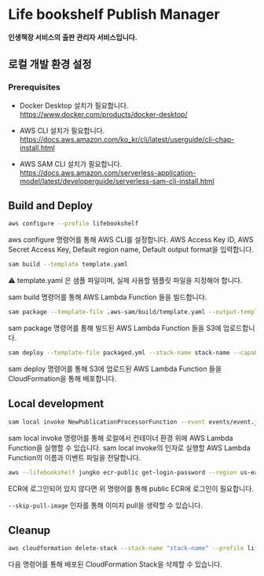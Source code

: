# Life bookshelf Publish Manager

**인생책장 서비스의 출판 관리자 서비스입니다.**

## 로컬 개발 환경 설정

### Prerequisites

- Docker Desktop 설치가 필요합니다.
  https://www.docker.com/products/docker-desktop/

- AWS CLI 설치가 필요합니다.
  https://docs.aws.amazon.com/ko_kr/cli/latest/userguide/cli-chap-install.html

- AWS SAM CLI 설치가 필요합니다.
  https://docs.aws.amazon.com/serverless-application-model/latest/developerguide/serverless-sam-cli-install.html

## Build and Deploy

```bash
aws configure --profile lifebookshelf
```

aws configure 명령어를 통해 AWS CLI를 설정합니다. AWS Access Key ID, AWS Secret Access Key, Default region name, Default output format을 입력합니다.

```bash
sam build --template template.yaml
```

⚠️ template.yaml 은 샘플 파일이며, 실제 사용할 템플릿 파일을 지정해야 합니다.

sam build 명령어를 통해 AWS Lambda Function 들을 빌드합니다.

```bash
sam package --template-file .aws-sam/build/template.yaml --output-template-file packaged.yml --s3-bucket bucket-name --profile lifebookshelf
```

sam package 명령어를 통해 빌드된 AWS Lambda Function 들을 S3에 업로드합니다.

```bash
sam deploy --template-file packaged.yml --stack-name stack-name --capabilities CAPABILITY_IAM --profile lifebookshelf
```

sam deploy 명령어를 통해 S3에 업로드된 AWS Lambda Function 들을 CloudFormation을 통해 배포합니다.

## Local development

```bash
sam local invoke NewPublicationProcessorFunction --event events/event.json --template .aws-sam/build/template-local.yaml
```

sam local invoke 명령어를 통해 로컬에서 컨테이너 환경 위에 AWS Lambda Function을 실행할 수 있습니다.
sam local invoke의 인자로 실행할 AWS Lambda Function의 이름과 이벤트 파일을 전달합니다.

```bash
aws --lifebookshelf jungko ecr-public get-login-password --region us-east-1 | docker login --username AWS --password-stdin public.ecr.aws
```

ECR에 로그인되어 있지 않다면 위 명령어를 통해 public ECR에 로그인이 필요합니다.

`--skip-pull-image` 인자를 통해 이미지 pull을 생략할 수 있습니다.

## Cleanup

```bash
aws cloudformation delete-stack --stack-name "stack-name" --profile lifebookshelf
```

다음 명령어를 통해 배포된 CloudFormation Stack을 삭제할 수 있습니다.
